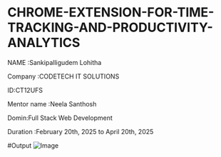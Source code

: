 # CHROME-EXTENSION-FOR-TIME-TRACKING-AND-PRODUCTIVITY-ANALYTICS

NAME :Sankipalligudem Lohitha

Company :CODETECH IT SOLUTIONS

ID:CT12UFS

Mentor name :Neela Santhosh

Domin:Full Stack Web Development

Duration :February 20th, 2025 to April 20th, 2025

#Output
![Image](https://github.com/user-attachments/assets/1995bda3-c24c-43c8-b7e9-eed13e2bf7fa)

